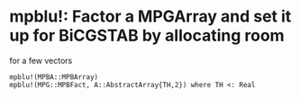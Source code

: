# mpblu!: Factor a MPGArray and set it up for BiCGSTAB by allocating room
for a few vectors
```@docs
mpblu!(MPBA::MPBArray)
mpblu!(MPG::MPBFact, A::AbstractArray{TH,2}) where TH <: Real
```
